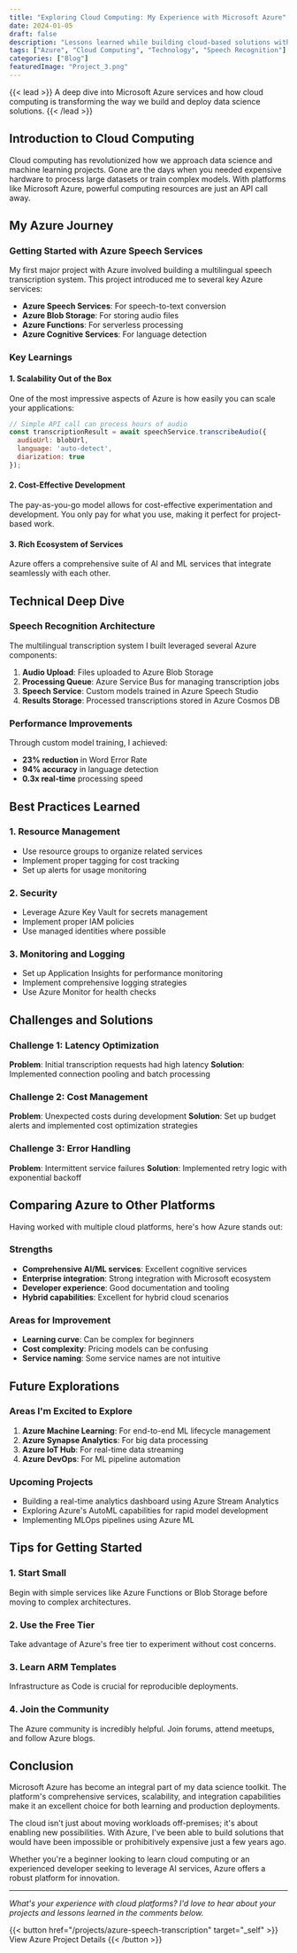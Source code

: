 ```yaml
---
title: "Exploring Cloud Computing: My Experience with Microsoft Azure"
date: 2024-01-05
draft: false
description: "Lessons learned while building cloud-based solutions with Azure services for speech recognition and data processing"
tags: ["Azure", "Cloud Computing", "Technology", "Speech Recognition"]
categories: ["Blog"]
featuredImage: "Project_3.png"
---
```


{{< lead >}}
A deep dive into Microsoft Azure services and how cloud computing is transforming the way we build and deploy data science solutions.
{{< /lead >}}

## Introduction to Cloud Computing

Cloud computing has revolutionized how we approach data science and machine learning projects. Gone are the days when you needed expensive hardware to process large datasets or train complex models. With platforms like Microsoft Azure, powerful computing resources are just an API call away.

## My Azure Journey

### Getting Started with Azure Speech Services

My first major project with Azure involved building a multilingual speech transcription system. This project introduced me to several key Azure services:

- **Azure Speech Services**: For speech-to-text conversion
- **Azure Blob Storage**: For storing audio files
- **Azure Functions**: For serverless processing
- **Azure Cognitive Services**: For language detection

### Key Learnings

#### 1. **Scalability Out of the Box**
One of the most impressive aspects of Azure is how easily you can scale your applications:
```javascript
// Simple API call can process hours of audio
const transcriptionResult = await speechService.transcribeAudio({
  audioUrl: blobUrl,
  language: 'auto-detect',
  diarization: true
});
```

#### 2. **Cost-Effective Development**
The pay-as-you-go model allows for cost-effective experimentation and development. You only pay for what you use, making it perfect for project-based work.

#### 3. **Rich Ecosystem of Services**
Azure offers a comprehensive suite of AI and ML services that integrate seamlessly with each other.

## Technical Deep Dive

### Speech Recognition Architecture

The multilingual transcription system I built leveraged several Azure components:

1. **Audio Upload**: Files uploaded to Azure Blob Storage
2. **Processing Queue**: Azure Service Bus for managing transcription jobs
3. **Speech Service**: Custom models trained in Azure Speech Studio
4. **Results Storage**: Processed transcriptions stored in Azure Cosmos DB

### Performance Improvements

Through custom model training, I achieved:
- **23% reduction** in Word Error Rate
- **94% accuracy** in language detection
- **0.3x real-time** processing speed

## Best Practices Learned

### 1. **Resource Management**
- Use resource groups to organize related services
- Implement proper tagging for cost tracking
- Set up alerts for usage monitoring

### 2. **Security**
- Leverage Azure Key Vault for secrets management
- Implement proper IAM policies
- Use managed identities where possible

### 3. **Monitoring and Logging**
- Set up Application Insights for performance monitoring
- Implement comprehensive logging strategies
- Use Azure Monitor for health checks

## Challenges and Solutions

### Challenge 1: Latency Optimization
**Problem**: Initial transcription requests had high latency
**Solution**: Implemented connection pooling and batch processing

### Challenge 2: Cost Management
**Problem**: Unexpected costs during development
**Solution**: Set up budget alerts and implemented cost optimization strategies

### Challenge 3: Error Handling
**Problem**: Intermittent service failures
**Solution**: Implemented retry logic with exponential backoff

## Comparing Azure to Other Platforms

Having worked with multiple cloud platforms, here's how Azure stands out:

### Strengths
- **Comprehensive AI/ML services**: Excellent cognitive services
- **Enterprise integration**: Strong integration with Microsoft ecosystem
- **Developer experience**: Good documentation and tooling
- **Hybrid capabilities**: Excellent for hybrid cloud scenarios

### Areas for Improvement
- **Learning curve**: Can be complex for beginners
- **Cost complexity**: Pricing models can be confusing
- **Service naming**: Some service names are not intuitive

## Future Explorations

### Areas I'm Excited to Explore
1. **Azure Machine Learning**: For end-to-end ML lifecycle management
2. **Azure Synapse Analytics**: For big data processing
3. **Azure IoT Hub**: For real-time data streaming
4. **Azure DevOps**: For ML pipeline automation

### Upcoming Projects
- Building a real-time analytics dashboard using Azure Stream Analytics
- Exploring Azure's AutoML capabilities for rapid model development
- Implementing MLOps pipelines using Azure ML

## Tips for Getting Started

### 1. **Start Small**
Begin with simple services like Azure Functions or Blob Storage before moving to complex architectures.

### 2. **Use the Free Tier**
Take advantage of Azure's free tier to experiment without cost concerns.

### 3. **Learn ARM Templates**
Infrastructure as Code is crucial for reproducible deployments.

### 4. **Join the Community**
The Azure community is incredibly helpful. Join forums, attend meetups, and follow Azure blogs.

## Conclusion

Microsoft Azure has become an integral part of my data science toolkit. The platform's comprehensive services, scalability, and integration capabilities make it an excellent choice for both learning and production deployments.

The cloud isn't just about moving workloads off-premises; it's about enabling new possibilities. With Azure, I've been able to build solutions that would have been impossible or prohibitively expensive just a few years ago.

Whether you're a beginner looking to learn cloud computing or an experienced developer seeking to leverage AI services, Azure offers a robust platform for innovation.

---

*What's your experience with cloud platforms? I'd love to hear about your projects and lessons learned in the comments below.*

{{< button href="/projects/azure-speech-transcription" target="_self" >}}
View Azure Project Details
{{< /button >}} 